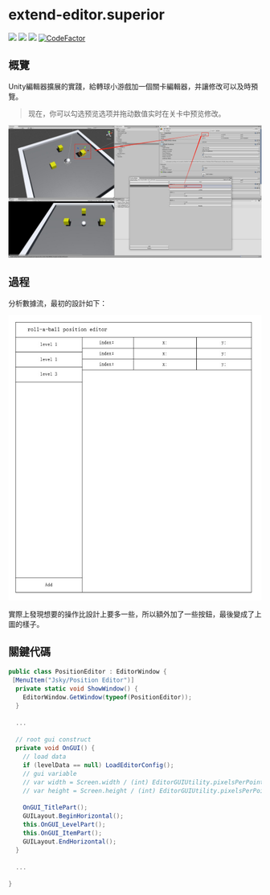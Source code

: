 # extend-editor.superior
[![](https://img.shields.io/badge/Author-jskyzero-brightgreen.svg?style=flat)]()
[![](https://img.shields.io/badge/Data-2019/12/01-brightgreen.svg?style=flat)]()
[![](https://img.shields.io/badge/Unity-2019.1.0f2-blue.svg?style=flat)]()
[![CodeFactor](https://www.codefactor.io/repository/github/moons-project/unity.extendeditor/badge)](https://www.codefactor.io/repository/github/moons-project/unity.extendeditor)


## 概覽

Unity編輯器擴展的實踐，給轉球小游戲加一個關卡編輯器，并讓修改可以及時預覽。

<!-- ![](./Documents/img/preview.1.png) -->

> 现在，你可以勾选预览选项并拖动数值实时在关卡中预览修改。

![](./Documents/img/preview.2.jpg)


## 過程

分析數據流，最初的設計如下：

![](./Documents/img/design_view.jpg)

實際上發現想要的操作比設計上要多一些，所以額外加了一些按鈕，最後變成了上圖的樣子。

## 關鍵代碼

```csharp
public class PositionEditor : EditorWindow {
 [MenuItem("Jsky/Position Editor")]
  private static void ShowWindow() {
    EditorWindow.GetWindow(typeof(PositionEditor));
  }

  ...

  // root gui construct
  private void OnGUI() {
    // load data
    if (levelData == null) LoadEditorConfig();
    // gui variable
    // var width = Screen.width / (int) EditorGUIUtility.pixelsPerPoint;
    // var height = Screen.height / (int) EditorGUIUtility.pixelsPerPoint;

    OnGUI_TitlePart();
    GUILayout.BeginHorizontal();
    this.OnGUI_LevelPart();
    this.OnGUI_ItemPart();
    GUILayout.EndHorizontal();
  }

  ...

}
```

<!-- ## TODO

1. 更加複雜的關卡要素。
  + 消除方式變更，增加控制維度小球環繞遠近。（同時適應移動端增加搖桿）
  + 關卡地形增加Z軸維度。
  + 增加可互動元素
    + 機關
    + 多種的消除物
  + 增加關卡元素
    + 音樂
    + 提示
2. 與之適應的關卡編輯器。 -->
